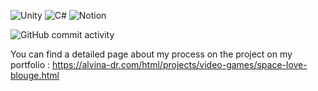 ![Unity](https://img.shields.io/badge/unity-%23000000.svg?style=for-the-badge&logo=unity&logoColor=white)
![C#](https://img.shields.io/badge/c%23-%23239120.svg?style=for-the-badge&logo=csharp&logoColor=white)
![Notion](https://img.shields.io/badge/Notion-%23000000.svg?style=for-the-badge&logo=notion&logoColor=white)

![GitHub commit activity](https://img.shields.io/github/commit-activity/t/alvina-dr/space-love?authorFilter=alvina-dr&style=for-the-badge)

You can find a detailed page about my process on the project on my portfolio : https://alvina-dr.com/html/projects/video-games/space-love-blouge.html
